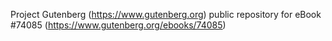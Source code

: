 Project Gutenberg (https://www.gutenberg.org) public repository for eBook #74085 (https://www.gutenberg.org/ebooks/74085)
